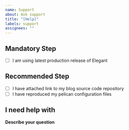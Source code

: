 ```yaml
---
name: Support
about: Ask support
title: "[Help]"
labels: support
assignees: ""
---
```


## Mandatory Step

- [ ] I am using latest production release of Elegant

## Recommended Step

- [ ] I have attached link to my blog source code repository
- [ ] I have reproduced my pelican configuration files

## I need help with

**Describe your question**
